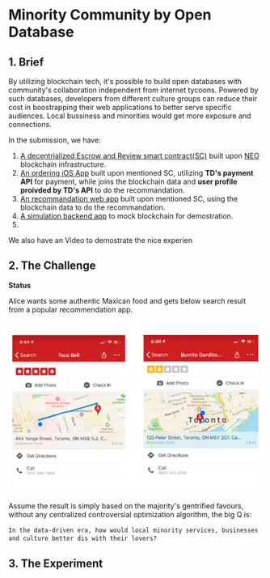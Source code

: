 # Minority Community by Open Database



## 1. Brief

By utilizing blockchain tech, it's possible to build open databases with community's collaboration independent from internet tycoons. Powered by such databases, developers from different culture groups can reduce their cost in boostrapping their web applications to better serve specific audiences. Local bussiness and minorities would get more exposure and connections. 

In the submission, we have:

1. [A decentrialized Escrow and Review smart contract(SC)](https://github.com/norchain/ElevateHackathon/tree/master/SmartContract) built upon [NEO](http://neo.org/) blockchain infrastructure. 
2. [An ordering iOS App](https://github.com/norchain/ElevateHackathon/tree/master/ios) built upon mentioned SC, utilizing **TD's payment API** for payment, while joins the blockchain data and **user profile proivded by TD's API** to do the recommandation. 
3. [An recommandation web app](https://github.com/norchain/ElevateHackathon/tree/master/webapp) built upon mentioned SC, using the blockchain data to do the recommandation. 
4. [A simulation backend app](https://github.com/norchain/ElevateHackathon/tree/master/apimock) to mock blockchain for demostration.
5. 

We also have an Video to demostrate the nice experien



## 2. The Challenge

**Status**

Alice wants some authentic Maxican food and gets below search result from a popular recommendation app.

![MaxicanFood](pics/MaxicanFood.jpg)

Assume the result is simply based on the majority's gentrified favours, without any centralized controversial optimization algorithm, the big Q is:

```
In the data-driven era, how would local minority services, businesses and culture better dis with their lovers?
```





## 3. The Experiment

